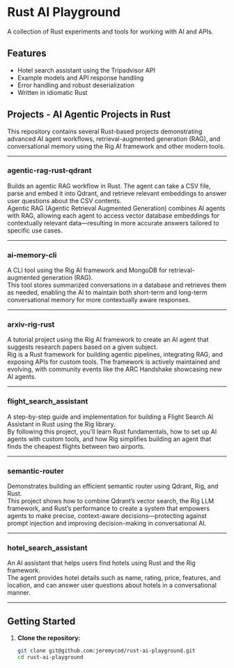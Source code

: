 # Rust AI Playground

A collection of Rust experiments and tools for working with AI and APIs.

## Features

- Hotel search assistant using the Tripadvisor API
- Example models and API response handling
- Error handling and robust deserialization
- Written in idiomatic Rust

## Projects - AI Agentic Projects in Rust

This repository contains several Rust-based projects demonstrating advanced AI agent workflows, retrieval-augmented generation (RAG), and conversational memory using the Rig AI framework and other modern tools.

---

### agentic-rag-rust-qdrant

Builds an agentic RAG workflow in Rust. The agent can take a CSV file, parse and embed it into Qdrant, and retrieve relevant embeddings to answer user questions about the CSV contents.  
Agentic RAG (Agentic Retrieval Augmented Generation) combines AI agents with RAG, allowing each agent to access vector database embeddings for contextually relevant data—resulting in more accurate answers tailored to specific use cases.

---

### ai-memory-cli

A CLI tool using the Rig AI framework and MongoDB for retrieval-augmented generation (RAG).  
This tool stores summarized conversations in a database and retrieves them as needed, enabling the AI to maintain both short-term and long-term conversational memory for more contextually aware responses.

---

### arxiv-rig-rust

A tutorial project using the Rig AI framework to create an AI agent that suggests research papers based on a given subject.  
Rig is a Rust framework for building agentic pipelines, integrating RAG, and exposing APIs for custom tools. The framework is actively maintained and evolving, with community events like the ARC Handshake showcasing new AI agents.

---

### flight_search_assistant

A step-by-step guide and implementation for building a Flight Search AI Assistant in Rust using the Rig library.  
By following this project, you'll learn Rust fundamentals, how to set up AI agents with custom tools, and how Rig simplifies building an agent that finds the cheapest flights between two airports.

---

### semantic-router

Demonstrates building an efficient semantic router using Qdrant, Rig, and Rust.  
This project shows how to combine Qdrant’s vector search, the Rig LLM framework, and Rust’s performance to create a system that empowers agents to make precise, context-aware decisions—protecting against prompt injection and improving decision-making in conversational AI.

---

### hotel_search_assistant

An AI assistant that helps users find hotels using Rust and the Rig framework.  
The agent provides hotel details such as name, rating, price, features, and location, and can answer user questions about hotels in a conversational manner.

---

## Getting Started

1. **Clone the repository:**
   ```sh
   git clone git@github.com:jeremycod/rust-ai-playground.git
   cd rust-ai-playground